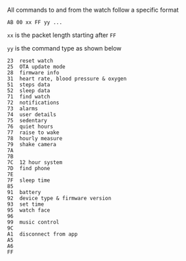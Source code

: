 
All commands to and from the watch follow a specific format

`AB 00 xx FF yy ...`

`xx` is the packet length starting after `FF`

`yy` is the command type as shown below

```
23	reset watch
25	OTA update mode
28	firmware info
31	heart rate, blood pressure & oxygen
51	steps data
52	sleep data
71	find watch
72	notifications
73	alarms
74	user details
75	sedentary
76	quiet hours
77	raise to wake
78	hourly measure
79	shake camera
7A	
7B	
7C	12 hour system
7D	find phone
7E	
7F	sleep time
85	
91	battery
92	device type & firmware version
93	set time
95	watch face
96	
99	music control
9C
A1	disconnect from app
A5	
A6	
FF	
```
